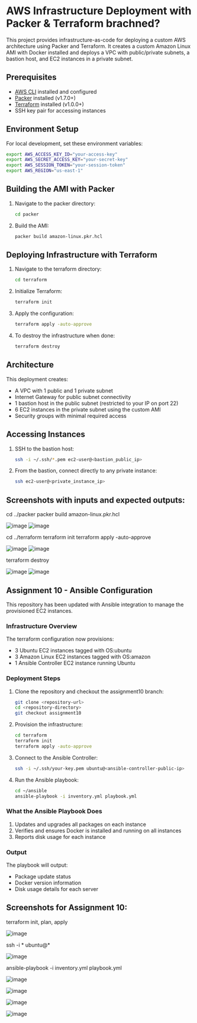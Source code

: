 # AWS Infrastructure Deployment with Packer & Terraform brachned?

This project provides infrastructure-as-code for deploying a custom AWS architecture using Packer and Terraform. It creates a custom Amazon Linux AMI with Docker installed and deploys a VPC with public/private subnets, a bastion host, and EC2 instances in a private subnet.

## Prerequisites

- [AWS CLI](https://aws.amazon.com/cli/) installed and configured
- [Packer](https://www.packer.io/downloads) installed (v1.7.0+)
- [Terraform](https://www.terraform.io/downloads.html) installed (v1.0.0+)
- SSH key pair for accessing instances

## Environment Setup


For local development, set these environment variables:

```bash
export AWS_ACCESS_KEY_ID="your-access-key"
export AWS_SECRET_ACCESS_KEY="your-secret-key"
export AWS_SESSION_TOKEN="your-session-token"
export AWS_REGION="us-east-1"
```

## Building the AMI with Packer

1. Navigate to the packer directory:
   ```bash
   cd packer
   ```

2. Build the AMI:
   ```bash
   packer build amazon-linux.pkr.hcl
   ```

## Deploying Infrastructure with Terraform

1. Navigate to the terraform directory:
   ```bash
   cd terraform
   ```

2. Initialize Terraform:
   ```bash
   terraform init
   ```

3. Apply the configuration:
   ```bash
   terraform apply -auto-approve
   ```

4. To destroy the infrastructure when done:
   ```bash
   terraform destroy
   ```

## Architecture

This deployment creates:
- A VPC with 1 public and 1 private subnet
- Internet Gateway for public subnet connectivity
- 1 bastion host in the public subnet (restricted to your IP on port 22)
- 6 EC2 instances in the private subnet using the custom AMI
- Security groups with minimal required access


## Accessing Instances

1. SSH to the bastion host:
   ```bash
   ssh -i ~/.ssh/*.pem ec2-user@<bastion_public_ip>
   ```

2. From the bastion, connect directly to any private instance:
   ```bash
   ssh ec2-user@<private_instance_ip>
   ```

## Screenshots with inputs and expected outputs:

cd ../packer
packer build amazon-linux.pkr.hcl

![image](https://github.com/user-attachments/assets/a09444fd-5d07-4c88-9b7f-a66886256abc)
![image](https://github.com/user-attachments/assets/94d53e7f-09e2-48b5-bfe8-9e1557c57d8a)


cd ../terraform
terraform init
terraform apply -auto-approve

![image](https://github.com/user-attachments/assets/6d22ace9-8ad4-4cc3-9438-8a8cea2a9c9b)
![image](https://github.com/user-attachments/assets/4bc1d53a-81e9-4677-bce4-4ee0f5830988)


terraform destroy

![image](https://github.com/user-attachments/assets/7e30818c-d1ec-4c79-9f62-99927aebd210)
![image](https://github.com/user-attachments/assets/bbe4fdfd-9a71-4d75-9013-2e829b711af1)

## Assignment 10 - Ansible Configuration

This repository has been updated with Ansible integration to manage the provisioned EC2 instances.

### Infrastructure Overview

The terraform configuration now provisions:
- 3 Ubuntu EC2 instances tagged with OS:ubuntu
- 3 Amazon Linux EC2 instances tagged with OS:amazon  
- 1 Ansible Controller EC2 instance running Ubuntu

### Deployment Steps

1. Clone the repository and checkout the assignment10 branch:
   ```bash
   git clone <repository-url>
   cd <repository-directory>
   git checkout assignment10
   ```

2. Provision the infrastructure:
   ```bash
   cd terraform
   terraform init
   terraform apply -auto-approve
   ```

3. Connect to the Ansible Controller:
   ```bash
   ssh -i ~/.ssh/your-key.pem ubuntu@<ansible-controller-public-ip>
   ```

4. Run the Ansible playbook:
   ```bash
   cd ~/ansible
   ansible-playbook -i inventory.yml playbook.yml
   ```


### What the Ansible Playbook Does

1. Updates and upgrades all packages on each instance
2. Verifies and ensures Docker is installed and running on all instances 
3. Reports disk usage for each instance


### Output

The playbook will output:
- Package update status
- Docker version information
- Disk usage details for each server


## Screenshots for Assignment 10:

terraform init, plan, apply

![image](https://github.com/user-attachments/assets/3ce1973c-c4db-40e2-9ea9-dbd48e7fe5a4)

ssh -i * ubuntu@*

![image](https://github.com/user-attachments/assets/daa0e050-2895-4c03-8b2f-38b3462e7785)


ansible-playbook -i inventory.yml playbook.yml

![image](https://github.com/user-attachments/assets/0b9463b4-3d0c-412d-b62f-a6d2b20bf0e9)

![image](https://github.com/user-attachments/assets/bfbe61db-d864-481e-b9af-0c0cf2be60cb)

![image](https://github.com/user-attachments/assets/36717609-581b-4705-815d-979d50dfa0c7)

![image](https://github.com/user-attachments/assets/dd8a2261-785c-4ce8-931f-7f9e507d1568)

